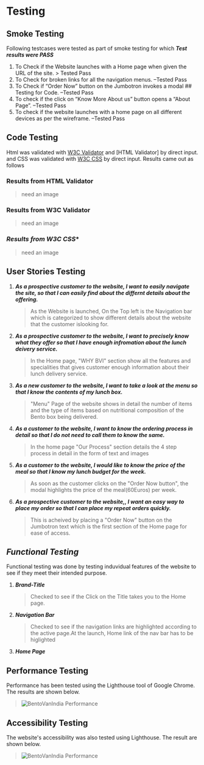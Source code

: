 # **Testing**
## **Smoke Testing**
Following testcases were tested as part of smoke testing for which ***Test results were PASS***
1.	To  Check if the Website launches with a Home page when given the URL of the site. > Tested Pass
2.	To Check for broken links for all the navigation menus. –Tested Pass
3.	To Check if “Order Now” button on the Jumbotron invokes a modal ## Testing for Code. –Tested Pass
4.	To check if the click on “Know More About us” button opens a “About Page”. –Tested Pass
5.	To check if the website launches with a home page on all  different devices as per the wireframe. –Tested Pass

##  **Code Testing**
Html was validated with [W3C Validator](https://validator.w3.org/) and [HTML Validator] by direct input. 
and CSS was validated with [W3C CSS](https://jigsaw.w3.org/css-validator/) by direct input. 
Results came out as follows

### **Results from HTML Validator**
> need an image 

### **Results from W3C Validator**
> need an image 

### *Results from  W3C CSS**
> need an image

##  **User Stories Testing**

1.  ***As a prospective customer to the website, I want to easily navigate the site, so that I can easily find about the differnt details about the offering.***
    >   As the Website is launched, On the Top left is the Navigation bar which is categorized to show different details about the website that the customer islooking for. 	
2.  ***As a prospective customer to the website, I want to precisely know what they offer so that I have enough infromation about the lunch deivery service.***
    >   In the Home page, "WHY BVI" section show all the features and specialities that gives customer enough information about their lunch delivery service.
3.	***As a new customer to the website, I want to take a look at the menu so that I know the contents of my lunch box.***
    >  "Menu" Page of the website shows in detail the number of items and the type of items based on nutritional composition of the Bento box being delivered.
4.	***As a customer to the website, I want to know the ordering process in detail so that I do not need to call them to know the same.***
    >  In the home page "Our Process" section details the 4 step process in detail in the form of text and images
5.	***As a customer to the website, I would like to know the price of the meal so that I know my lunch budget for the week.***
    > As soon as the customer clicks on the "Order Now button", the modal highlights the price of the meal(60Euros) per week.
6.	***As a prospective customer to the website,, I want an easy way to place my order so that I can place my repeat orders quickly.***
    > This is acheived by placing a "Order Now" button on the Jumbotron text which is the first section of the Home page for ease of access.

##  ***Functional Testing***
Functional testing was done by testing induvidual features of the website to see if they meet their intended purpose.
1. ***Brand-Title***
    > Checked to see if the Click on the Title takes you to the Home page.
2. ***Navigation Bar***
    > Checked to see if the navigation links are highlighted according to the active page.At the launch, Home link of the nav bar has to be higlighted
3. ***Home Page***   

    
## **Performance Testing**

Performance has been tested using the Lighthouse tool of Google Chrome. The results are shown below.

>  ![BentoVanIndia Performance](https://github.com/gomathishankar28/MilestoneProject1/blob/master/readme-images/performance.jpg)

## **Accessibility Testing**

The website's accessibility was also tested using Lighthouse. The result are shown below.

>  ![BentoVanIndia Performance](https://github.com/gomathishankar28/MilestoneProject1/blob/master/readme-images/performance.jpg)